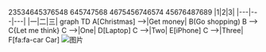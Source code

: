 23534645376548
645747568
4675456746574
45676487689
|1|2|3|
|---|---|---|
|一|二|三|
graph TD
A[Christmas] -->|Get money| B(Go shopping)
B --> C{Let me think}
C -->|One| D[Laptop]
C -->|Two| E[iPhone]
C -->|Three| F[fa:fa-car Car]
![图片](https://www.markdowntoolbox.com/SocialMediaBanner.png)
